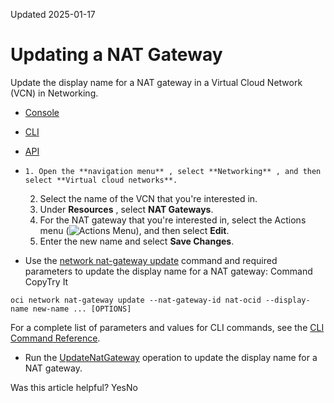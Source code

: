 Updated 2025-01-17
# Updating a NAT Gateway
Update the display name for a NAT gateway in a Virtual Cloud Network (VCN) in Networking.
  * [Console](https://docs.oracle.com/en-us/iaas/Content/Network/Tasks/nat-update.htm)
  * [CLI](https://docs.oracle.com/en-us/iaas/Content/Network/Tasks/nat-update.htm)
  * [API](https://docs.oracle.com/en-us/iaas/Content/Network/Tasks/nat-update.htm)


  *     1. Open the **navigation menu** , select **Networking** , and then select **Virtual cloud networks**.
    2. Select the name of the VCN that you're interested in.
    3. Under **Resources** , select **NAT Gateways**. 
    4. For the NAT gateway that you're interested in, select the Actions menu (![Actions Menu](https://docs.oracle.com/en-us/iaas/Content/libraries/global-images/actions-menu.png)), and then select **Edit**.
    5. Enter the new name and select **Save Changes**. 
  * Use the [network nat-gateway update](https://docs.oracle.com/iaas/tools/oci-cli/latest/oci_cli_docs/cmdref/network/nat-gateway/update.htm) command and required parameters to update the display name for a NAT gateway:
Command
CopyTry It
```
oci network nat-gateway update --nat-gateway-id nat-ocid --display-name new-name ... [OPTIONS]
```

For a complete list of parameters and values for CLI commands, see the [CLI Command Reference](https://docs.oracle.com/iaas/tools/oci-cli/latest).
  * Run the [UpdateNatGateway](https://docs.oracle.com/iaas/api/#/en/iaas/latest/NatGateway/UpdateNatGateway) operation to update the display name for a NAT gateway.


Was this article helpful?
YesNo


